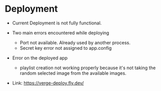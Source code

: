 # Deployment #

- Current Deployment is not fully functional.

- Two main errors encountered while deploying

    - Port not available. Already used by another process.
    - Secret key error not assigned to app.config

- Error on the deployed app
    - playlist creation not working properly because it's not taking the random selected image from the available images.

- Link: https://verge-deploy.fly.dev/
